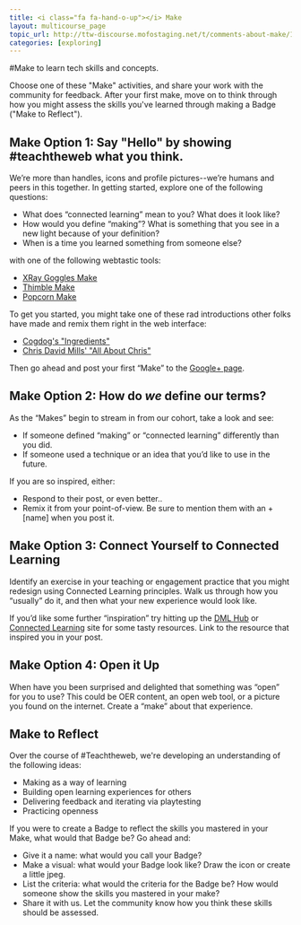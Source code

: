 ```yaml
---
title: <i class="fa fa-hand-o-up"></i> Make
layout: multicourse_page
topic_url: http://ttw-discourse.mofostaging.net/t/comments-about-make/13
categories: [exploring]
---
```


#Make to learn tech skills and concepts.

Choose one of these "Make" activities, and share your work with the community for feedback. After your first make, move on to think through how you might assess the skills you've learned through making a Badge ("Make to Reflect").

## Make Option 1: Say "Hello" by showing #teachtheweb what you think.

We’re more than handles, icons and profile pictures--we’re humans and peers in this together. In getting started, explore one of the following questions:

* What does “connected learning” mean to you? What does it look like?
* How would you define “making”? What is something that you see in a new light because of your definition?
* When is a time you learned something from someone else?

with one of the following webtastic tools:

* [XRay Goggles Make](https://goggles.webmaker.org/)
* [Thimble Make](https://thimble.webmaker.org/en-US)
* [Popcorn Make](https://popcorn.webmaker.org/en-US)

To get you started, you might take one of these rad introductions other folks have made and remix them right in the web interface:

* [Cogdog's "Ingredients"](https://cogdog.makes.org/thimble/what-are-your-ingredients)
* [Chris David Mills' "All About Chris"](https://chrisdavidmills.makes.org/thimble/all-about-chris)


Then go ahead and post your first “Make” to the [Google+ page](https://plus.google.com/u/0/communities/106022863174952221205/stream/4723a453-f65d-49c4-a44e-cae2b9dbada1). 


## Make Option 2: How do *we* define our terms?

As the “Makes” begin to stream in from our cohort, take a look and see:

* If someone defined “making” or “connected learning” differently than you did. 
* If someone used a technique or an idea that you’d like to use in the future. 

If you are so inspired, either:

* Respond to their post, or even better.. 
* Remix it from your point-of-view. Be sure to mention them with an +[name] when you post it.

## Make Option 3: Connect Yourself to Connected Learning

Identify an exercise in your teaching or engagement practice that you might redesign using Connected Learning principles. Walk us through how you “usually” do it, and then what your new experience would look like. 

If you’d like some further “inspiration” try hitting up the [DML Hub](http://dmlhub.net/research) or [Connected Learning](http://connectedlearning.tv/) site for some tasty resources. Link to the resource that inspired you in your post.

## Make Option 4: Open it Up

When have you been surprised and delighted that something was “open” for you to use? This could be OER content, an open web tool, or a picture you found on the internet. Create a “make” about that experience.

## Make to Reflect

Over the course of #Teachtheweb, we're developing an understanding of the following ideas:

- Making as a way of learning
- Building open learning experiences for others 
- Delivering feedback and iterating via playtesting
- Practicing openness 

If you were to create a Badge to reflect the skills you mastered in your Make, what would that Badge be? Go ahead and:

- Give it a name: what would you call your Badge?
- Make a visual: what would your Badge look like? Draw the icon or create a little jpeg. 
- List the criteria: what would the criteria for the Badge be? How would someone show the skills you mastered in your make?
- Share it with us. Let the community know how you think these skills should be assessed.
